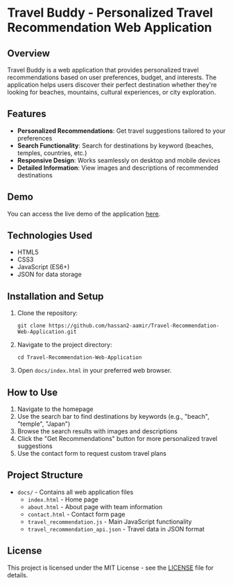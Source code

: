 # Travel Buddy - Personalized Travel Recommendation Web Application

## Overview
Travel Buddy is a web application that provides personalized travel recommendations based on user preferences, budget, and interests. The application helps users discover their perfect destination whether they're looking for beaches, mountains, cultural experiences, or city exploration.

## Features
- **Personalized Recommendations**: Get travel suggestions tailored to your preferences
- **Search Functionality**: Search for destinations by keyword (beaches, temples, countries, etc.)
- **Responsive Design**: Works seamlessly on desktop and mobile devices
- **Detailed Information**: View images and descriptions of recommended destinations

## Demo
You can access the live demo of the application [here](https://hassan2-aamir.github.io/Travel-Recommendation-Web-Application).

## Technologies Used
- HTML5
- CSS3
- JavaScript (ES6+)
- JSON for data storage

## Installation and Setup
1. Clone the repository:
    ```
    git clone https://github.com/hassan2-aamir/Travel-Recommendation-Web-Application.git
    ```
2. Navigate to the project directory:
    ```
    cd Travel-Recommendation-Web-Application
    ```
3. Open `docs/index.html` in your preferred web browser.

## How to Use
1. Navigate to the homepage
2. Use the search bar to find destinations by keywords (e.g., "beach", "temple", "Japan")
3. Browse the search results with images and descriptions
4. Click the "Get Recommendations" button for more personalized travel suggestions
5. Use the contact form to request custom travel plans

## Project Structure
- `docs/` - Contains all web application files
  - `index.html` - Home page
  - `about.html` - About page with team information
  - `contact.html` - Contact form page
  - `travel_recommendation.js` - Main JavaScript functionality
  - `travel_recommendation_api.json` - Travel data in JSON format


## License
This project is licensed under the MIT License - see the [LICENSE](LICENSE) file for details.
